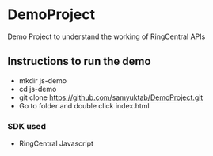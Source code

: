 # DemoProject
Demo Project to understand the working of RingCentral APIs

## Instructions to run the demo
- mkdir js-demo
- cd js-demo
- git clone https://github.com/samyuktab/DemoProject.git
- Go to folder and double click index.html

### SDK used
- RingCentral Javascript 
